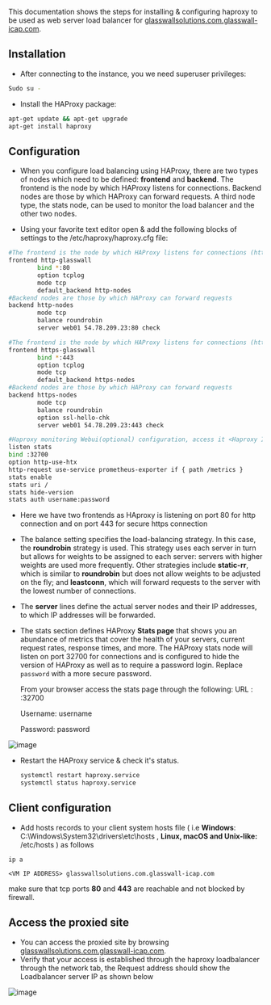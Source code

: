 This documentation shows the steps for installing & configuring haproxy to be used as web server load balancer for [glasswallsolutions.com.glasswall-icap.com](https://glasswallsolutions.com.glasswall-icap.com).

## Installation

* After connecting to the instance, you we need superuser privileges:

```bash
Sudo su -
```

* Install the HAProxy package:

```bash
apt-get update && apt-get upgrade
apt-get install haproxy
```

## Configuration

* When you configure load balancing using HAProxy, there are two types of  nodes which need to be defined: **frontend** and **backend**. The frontend is  the node by which HAProxy listens for connections. Backend nodes are  those by which HAProxy can forward requests. A third node type, the  stats node, can be used to monitor the load balancer and the other two  nodes.

* Using your favorite text editor open & add the following blocks of settings to the /etc/haproxy/haproxy.cfg file:

```bash
#The frontend is the node by which HAProxy listens for connections (http).
frontend http-glasswall
        bind *:80
        option tcplog
        mode tcp
        default_backend http-nodes  
#Backend nodes are those by which HAProxy can forward requests
backend http-nodes
        mode tcp
        balance roundrobin
        server web01 54.78.209.23:80 check

#The frontend is the node by which HAProxy listens for connections (https).
frontend https-glasswall
        bind *:443
        option tcplog
        mode tcp
        default_backend https-nodes 
#Backend nodes are those by which HAProxy can forward requests
backend https-nodes
        mode tcp
        balance roundrobin
        option ssl-hello-chk
        server web01 54.78.209.23:443 check

#Haproxy monitoring Webui(optional) configuration, access it <Haproxy IP>:32700
listen stats
bind :32700
option http-use-htx
http-request use-service prometheus-exporter if { path /metrics }
stats enable
stats uri /
stats hide-version
stats auth username:password
```

* Here we have two frontends as HAproxy is listening on port 80 for http connection and on port 443 for secure https connection

* The balance setting specifies the load-balancing strategy. In this case, the **roundrobin** strategy is used. This strategy uses each server in turn but allows for weights to be assigned to each server: servers with higher weights are  used more frequently. Other strategies include **static-rr**, which is similar to **roundrobin** but does not allow weights to be adjusted on the fly; and **leastconn**, which will forward requests to the server with the lowest number of connections.

* The **server** lines define the actual server nodes and their IP addresses, to which IP addresses will be forwarded.

* The stats section defines HAProxy **Stats page** that shows you an abundance of metrics that cover the health of your servers, current request rates, response times, and more.
  The HAProxy stats node will listen on port 32700 for connections and is  configured to hide the version of HAProxy as well as to require a  password login. Replace `password` with a more secure password.
  
  From your browser access the stats page through the following:
  URL : <Haproxy IP>:32700
  
  Username: username
  
  Password: password 

![image](https://user-images.githubusercontent.com/58347752/101278958-7cfe6b00-37c7-11eb-923d-28788f224433.png)

* Restart the HAProxy service & check it's status.

  ```bash
  systemctl restart haproxy.service 
  systemctl status haproxy.service 
  ```

## Client configuration

- Add hosts records to your client system hosts file ( i.e **Windows**: C:\Windows\System32\drivers\etc\hosts , **Linux, macOS and  Unix-like:** /etc/hosts ) as follows

```
ip a

<VM IP ADDRESS> glasswallsolutions.com.glasswall-icap.com
```

make sure that tcp ports **80** and **443** are reachable and not blocked by firewall.

## Access the proxied site

* You can access the proxied site by browsing [glasswallsolutions.com.glasswall-icap.com](https://glasswallsolutions.com.glasswall-icap.com).
* Verify that your access is established through the haproxy loadbalancer through the network tab, the Request address should show the Loadbalancer server IP as shown below

![image](https://user-images.githubusercontent.com/58347752/100607205-4500af00-3313-11eb-8f14-b075e74108a7.png)

